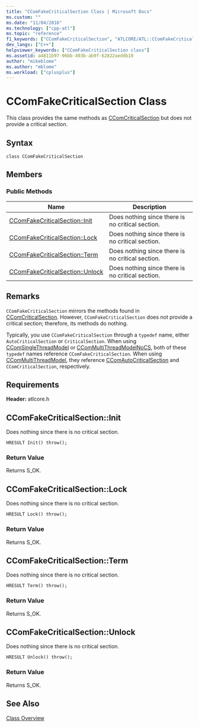 ```yaml
---
title: "CComFakeCriticalSection Class | Microsoft Docs"
ms.custom: ""
ms.date: "11/04/2016"
ms.technology: ["cpp-atl"]
ms.topic: "reference"
f1_keywords: ["CComFakeCriticalSection", "ATLCORE/ATL::CComFakeCriticalSection", "ATLCORE/ATL::CComFakeCriticalSection::Init", "ATLCORE/ATL::CComFakeCriticalSection::Lock", "ATLCORE/ATL::CComFakeCriticalSection::Term", "ATLCORE/ATL::CComFakeCriticalSection::Unlock"]
dev_langs: ["C++"]
helpviewer_keywords: ["CComFakeCriticalSection class"]
ms.assetid: a4811b97-96bb-493b-ab9f-62822aeddb10
author: "mikeblome"
ms.author: "mblome"
ms.workload: ["cplusplus"]
---
```

# CComFakeCriticalSection Class

This class provides the same methods as [CComCriticalSection](../../atl/reference/ccomcriticalsection-class.md) but does not provide a critical section.

## Syntax

```
class CComFakeCriticalSection
```

## Members

### Public Methods

|Name|Description|
|----------|-----------------|
|[CComFakeCriticalSection::Init](#init)|Does nothing since there is no critical section.|
|[CComFakeCriticalSection::Lock](#lock)|Does nothing since there is no critical section.|
|[CComFakeCriticalSection::Term](#term)|Does nothing since there is no critical section.|
|[CComFakeCriticalSection::Unlock](#unlock)|Does nothing since there is no critical section.|

## Remarks

`CComFakeCriticalSection` mirrors the methods found in [CComCriticalSection](../../atl/reference/ccomcriticalsection-class.md). However, `CComFakeCriticalSection` does not provide a critical section; therefore, its methods do nothing.

Typically, you use `CComFakeCriticalSection` through a `typedef` name, either `AutoCriticalSection` or `CriticalSection`. When using [CComSingleThreadModel](../../atl/reference/ccomsinglethreadmodel-class.md) or [CComMultiThreadModelNoCS](../../atl/reference/ccommultithreadmodelnocs-class.md), both of these `typedef` names reference `CComFakeCriticalSection`. When using [CComMultiThreadModel](../../atl/reference/ccommultithreadmodel-class.md), they reference [CComAutoCriticalSection](../../atl/reference/ccomautocriticalsection-class.md) and `CComCriticalSection`, respectively.

## Requirements

**Header:** atlcore.h

##  <a name="init"></a>  CComFakeCriticalSection::Init

Does nothing since there is no critical section.

```
HRESULT Init() throw();
```

### Return Value

Returns S_OK.

##  <a name="lock"></a>  CComFakeCriticalSection::Lock

Does nothing since there is no critical section.

```
HRESULT Lock() throw();
```

### Return Value

Returns S_OK.

##  <a name="term"></a>  CComFakeCriticalSection::Term

Does nothing since there is no critical section.

```
HRESULT Term() throw();
```

### Return Value

Returns S_OK.

##  <a name="unlock"></a>  CComFakeCriticalSection::Unlock

Does nothing since there is no critical section.

```
HRESULT Unlock() throw();
```

### Return Value

Returns S_OK.

## See Also

[Class Overview](../../atl/atl-class-overview.md)
